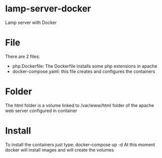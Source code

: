 # lamp-server-docker
Lamp server with Docker
# File
There are 2 files: 
  - php.Dockerfile: The Dockerfile installs some php extensions in apache
  - docker-compose.yaml: this file creates and configures the containers
# Folder
The html folder is a volume linked to /var/www/html folder of the apache web server configured in container
# Install
To install the containers just type: docker-compose up -d
At this moment docker will install images and will create the volumes
